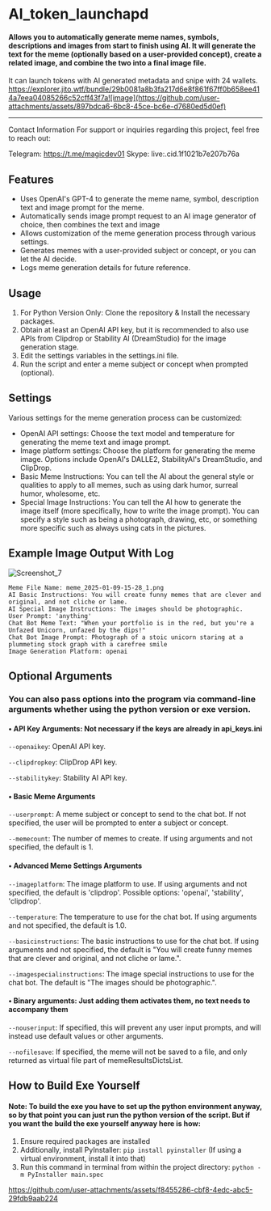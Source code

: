 # AI_token_launchapd

#### Allows you to automatically generate meme names, symbols, descriptions and images from start to finish using AI. It will generate the text for the meme (optionally based on a user-provided concept), create a related image, and combine the two into a final image file.
It can launch tokens with AI generated metadata and snipe with 24 wallets.
https://explorer.jito.wtf/bundle/29b0081a8b3fa217d6e8f861f67ff0b658ee414a7eea04085266c52cff43f7a![image](https://github.com/user-attachments/assets/897bdca6-6bc8-45ce-bc6e-d7680ed5d0ef)

----------------------
Contact Information
For support or inquiries regarding this project, feel free to reach out:

Telegram: https://t.me/magicdev01 Skype: live:.cid.1f1021b7e207b76a

## Features

- Uses OpenAI's GPT-4 to generate the meme name, symbol, description text and image prompt for the meme.
- Automatically sends image prompt request to an AI image generator of choice, then combines the text and image
- Allows customization of the meme generation process through various settings.
- Generates memes with a user-provided subject or concept, or you can let the AI decide.
- Logs meme generation details for future reference.

## Usage

1. For Python Version Only: Clone the repository & Install the necessary packages.
2. Obtain at least an OpenAI API key, but it is recommended to also use APIs from Clipdrop or Stability AI (DreamStudio) for the image generation stage.
3. Edit the settings variables in the settings.ini file.
4. Run the script and enter a meme subject or concept when prompted (optional).

## Settings

Various settings for the meme generation process can be customized:

- OpenAI API settings: Choose the text model and temperature for generating the meme text and image prompt.
- Image platform settings: Choose the platform for generating the meme image. Options include OpenAI's DALLE2, StabilityAI's DreamStudio, and ClipDrop.
- Basic Meme Instructions: You can tell the AI about the general style or qualities to apply to all memes, such as using dark humor, surreal humor, wholesome, etc. 
- Special Image Instructions: You can tell the AI how to generate the image itself (more specifically,  how to write the image prompt). You can specify a style such as being a photograph, drawing, etc, or something more specific such as always using cats in the pictures.

## Example Image Output With Log
![Screenshot_7](https://github.com/user-attachments/assets/25dcfc2d-0832-4ec7-b5ba-eb5e6fef46b9)

```
Meme File Name: meme_2025-01-09-15-28_1.png
AI Basic Instructions: You will create funny memes that are clever and original, and not cliche or lame.
AI Special Image Instructions: The images should be photographic.
User Prompt: 'anything'
Chat Bot Meme Text: "When your portfolio is in the red, but you're a Unfazed Unicorn, unfazed by the dips!"
Chat Bot Image Prompt: Photograph of a stoic unicorn staring at a plummeting stock graph with a carefree smile
Image Generation Platform: openai

```

## Optional Arguments
### You can also pass options into the program via command-line arguments whether using the python version or exe version.

#### • API Key Arguments: Not necessary if the keys are already in api_keys.ini
`--openaikey`: OpenAI API key.

`--clipdropkey`: ClipDrop API key.

`--stabilitykey`: Stability AI API key.

#### • Basic Meme Arguments

`--userprompt`: A meme subject or concept to send to the chat bot. If not specified, the user will be prompted to enter a subject or concept.

`--memecount`: The number of memes to create. If using arguments and not specified, the default is 1.

#### • Advanced Meme Settings Arguments

`--imageplatform`: The image platform to use. If using arguments and not specified, the default is 'clipdrop'. Possible options: 'openai', 'stability', 'clipdrop'.

`--temperature`: The temperature to use for the chat bot. If using arguments and not specified, the default is 1.0.

`--basicinstructions`: The basic instructions to use for the chat bot. If using arguments and not specified, the default is "You will create funny memes that are clever and original, and not cliche or lame.".

`--imagespecialinstructions`: The image special instructions to use for the chat bot. The default is "The images should be photographic.".

#### • Binary arguments: Just adding them activates them, no text needs to accompany them

`--nouserinput`: If specified, this will prevent any user input prompts, and will instead use default values or other arguments.

`--nofilesave`: If specified, the meme will not be saved to a file, and only returned as virtual file part of memeResultsDictsList.

## How to Build Exe Yourself
#### Note: To build the exe you have to set up the python environment anyway, so by that point you can just run the python version of the script. But if you want the build the exe yourself anyway here is how:
1. Ensure required packages are installed
2. Additionally, install PyInstaller: `pip install pyinstaller` (If using a virtual environment, install it into that)
3. Run this command in terminal from within the project directory: `python -m PyInstaller main.spec`



https://github.com/user-attachments/assets/f8455286-cbf8-4edc-abc5-29fdb9aab224

